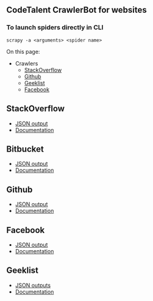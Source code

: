 ## CodeTalent CrawlerBot for websites

### To launch spiders directly in CLI
    scrapy -a <arguments> <spider name>

On this page:

* Crawlers
    * [StackOverflow](https://bitbucket.org/codetalent/gitcrawl/overview#markdown-header-stackoverflow)
    * [Github](https://bitbucket.org/codetalent/gitcrawl/overview#markdown-header-Github)
    * [Geeklist](https://bitbucket.org/codetalent/gitcrawl/overview#markdown-header-Geeklist)
    * [Facebook](https://bitbucket.org/codetalent/gitcrawl/overview#markdown-header-Facebook)

## StackOverflow
* [JSON output](src/master/docs/output/stack.json)
* [Documentation](src/master/docs/github.md)

## Bitbucket
* [JSON output](src/master/docs/output/bitbucket.json)
* [Documentation](src/master/docs/bitbucket.md)

## Github
* [JSON output](src/master/docs/output/github.json)
* [Documentation](src/master/docs/github.md)

## Facebook
* [JSON output](src/master/docs/output/facebook.json)
* [Documentation](src/master/docs/facebook.md)

## Geeklist
* [JSON outputs](src/master/docs/output/geeklist.json)
* [Documentation](src/master/docs/geeklist.md)